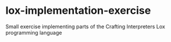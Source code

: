 # lox-implementation-exercise
Small exercise implementing parts of the Crafting Interpreters Lox programming language
